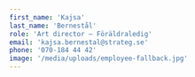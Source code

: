 ```yaml
---
first_name: 'Kajsa'
last_name: 'Bernestål'
role: 'Art director – Föräldraledig'
email: 'kajsa.bernestal@strateg.se'
phone: '070-184 44 42'
image: '/media/uploads/employee-fallback.jpg'
---
```

